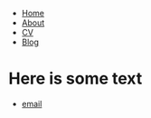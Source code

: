 <!DOCTYPE html>
<html>
	<head>
		<title> Ben Pyle </title>
	</head>
	<body>
		<nav>
    		<ul>
        		<li><a href="/">Home</a></li>
	        	<li><a href="/about">About</a></li>
        		<li><a href="/cv">CV</a></li>
        		<li><a href="/blog">Blog</a></li>
    		</ul>
		</nav>
		<div class="container">
    		<div class="blurb">
        		<h1>Here is some text</h1>
    		</div><!-- /.blurb -->
		</div><!-- /.container -->
		<footer>
    		<ul>
        		<li><a href="mailto:ben.d.pyle@gmail.com">email</a></li>
			</ul>
		</footer>
	</body>
</html>
